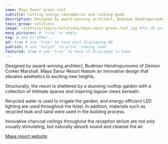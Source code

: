```yaml
---
name: Maya Sanur green roof
subtitle: Cutting energy consumption and looking good.
description: Designed by award-winning architect, Budiman Hendropurnomo of Denton Corker Marshall, Maya Sanur Resort feature an innovative design that elevates aesthetics to exciting new heights. Structurally, the resort is sheltered by a stunning rooftop garden with a collection of intimate spaces and inspiring lagoon views beneath.
topic_group: solutions
image: /assets/p/topics/solutions/maya-sanur-green-roof.jpg #for OG and twitter cards
many_pictures: # 'true' or empty
tag: # new or other...
ad: true # use 'true' to have post displaying AD
publish: # use 'notyet' to print 'coming soon'
featured: true # use 'true' to have it displayed in home
---
```

Designed by award-winning architect, Budiman Hendropurnomo of Denton Corker Marshall, Maya Sanur Resort feature an innovative design that elevates aesthetics to exciting new heights.

Structurally, the resort is sheltered by a stunning rooftop garden with a collection of intimate spaces and inspiring lagoon views beneath.

Recycled water is used to irrigate the garden, and energy-efficient LED lighting are used throughout the hotel. In addition, materials such as recycled teak and sand were used in the building process.

Innovative charcoal ceilings throughout the reception atrium are not only visually stimulating, but naturally absorb sound and cleanse the air.

[Maya resort website](http://www.mayaresorts.com/sanur)

